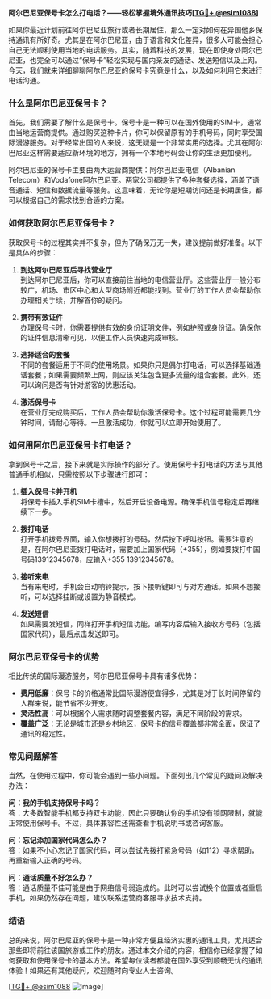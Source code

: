**阿尔巴尼亚保号卡怎么打电话？——轻松掌握境外通讯技巧[[TG💪+ @esim1088](https://t.me/s/esim1088)]**

如果你最近计划前往阿尔巴尼亚旅行或者长期居住，那么一定对如何在异国他乡保持通讯有所好奇。尤其是在阿尔巴尼亚，由于语言和文化差异，很多人可能会担心自己无法顺利使用当地的电话服务。其实，随着科技的发展，现在即使身处阿尔巴尼亚，也完全可以通过“保号卡”轻松实现与国内亲友的通话、发送短信以及上网。今天，我们就来详细聊聊阿尔巴尼亚的保号卡究竟是什么，以及如何利用它来进行电话沟通。

### 什么是阿尔巴尼亚保号卡？

首先，我们需要了解什么是保号卡。保号卡是一种可以在国外使用的SIM卡，通常由当地运营商提供。通过购买这种卡片，你可以保留原有的手机号码，同时享受国际漫游服务。对于经常出国的人来说，这无疑是一个非常实用的选择。尤其在阿尔巴尼亚这样需要适应新环境的地方，拥有一个本地号码会让你的生活更加便利。

阿尔巴尼亚的保号卡主要由两大运营商提供：阿尔巴尼亚电信（Albanian Telecom）和Vodafone阿尔巴尼亚。两家公司都提供了多种套餐选择，涵盖了语音通话、短信和数据流量等服务。这意味着，无论你是短期访问还是长期居住，都可以根据自己的需求找到合适的方案。

### 如何获取阿尔巴尼亚保号卡？

获取保号卡的过程其实并不复杂，但为了确保万无一失，建议提前做好准备。以下是具体的步骤：

1. **到达阿尔巴尼亚后寻找营业厅**  
   到达阿尔巴尼亚后，你可以直接前往当地的电信营业厅。这些营业厅一般分布较广，机场、市区中心和大型商场附近都能找到。营业厅的工作人员会帮助你办理相关手续，并解答你的疑问。

2. **携带有效证件**  
   办理保号卡时，你需要提供有效的身份证明文件，例如护照或身份证。确保你的证件信息清晰可见，以便工作人员快速完成审核。

3. **选择适合的套餐**  
   不同的套餐适用于不同的使用场景。如果你只是偶尔打电话，可以选择基础通话套餐；如果需要频繁上网，则应该关注包含更多流量的组合套餐。此外，还可以询问是否有针对游客的优惠活动。

4. **激活保号卡**  
   在营业厅完成购买后，工作人员会帮助你激活保号卡。这个过程可能需要几分钟时间，请耐心等待。一旦激活成功，你就可以立即开始使用了。

### 如何用阿尔巴尼亚保号卡打电话？

拿到保号卡之后，接下来就是实际操作的部分了。使用保号卡打电话的方法与其他普通手机相似，只需按照以下步骤进行即可：

1. **插入保号卡并开机**  
   将保号卡插入手机SIM卡槽中，然后开启设备电源。确保手机信号稳定后再继续下一步。

2. **拨打电话**  
   打开手机拨号界面，输入你想拨打的号码，然后按下呼叫按钮。需要注意的是，在阿尔巴尼亚拨打电话时，需要加上国家代码（+355），例如要拨打中国号码13912345678，应输入+355 13912345678。

3. **接听来电**  
   当有来电时，手机会自动响铃提示，按下接听键即可与对方通话。如果不想接听，可以选择挂断或设置为静音模式。

4. **发送短信**  
   如果需要发短信，同样打开手机短信功能，编写内容后输入接收方号码（包括国家代码），最后点击发送即可。

### 阿尔巴尼亚保号卡的优势

相比传统的国际漫游服务，阿尔巴尼亚保号卡具有诸多优势：

- **费用低廉**：保号卡的价格通常比国际漫游便宜得多，尤其是对于长时间停留的人群来说，能节省不少开支。
- **灵活性高**：可以根据个人需求随时调整套餐内容，满足不同阶段的需求。
- **覆盖广泛**：无论是城市还是乡村地区，保号卡的信号覆盖都非常全面，保证了通讯的稳定性。

### 常见问题解答

当然，在使用过程中，你可能会遇到一些小问题。下面列出几个常见的疑问及解决办法：

**问：我的手机支持保号卡吗？**  
答：大多数智能手机都支持双卡功能，因此只要确认你的手机没有锁网限制，就能正常使用保号卡。不过，具体兼容性还需查看手机说明书或咨询客服。

**问：忘记添加国家代码怎么办？**  
答：如果不小心忘记了国家代码，可以尝试先拨打紧急号码（如112）寻求帮助，再重新输入正确的号码。

**问：通话质量不好怎么办？**  
答：通话质量不佳可能是由于网络信号弱造成的。此时可以尝试换个位置或者重启手机，如果仍然存在问题，建议联系运营商客服寻求技术支持。

### 结语

总的来说，阿尔巴尼亚的保号卡是一种非常方便且经济实惠的通讯工具，尤其适合那些即将前往该国旅游或工作的朋友。通过本文介绍的内容，相信你已经掌握了如何获取和使用保号卡的基本方法。希望每位读者都能在国外享受到顺畅无忧的通讯体验！如果还有其他疑问，欢迎随时向专业人士咨询。

[[TG💪+ @esim1088](https://t.me/s/esim1088) ![Image](https://i.postimg.cc/4NQfJmqS/Snipaste-2025-05-13-00-14-12.png)]